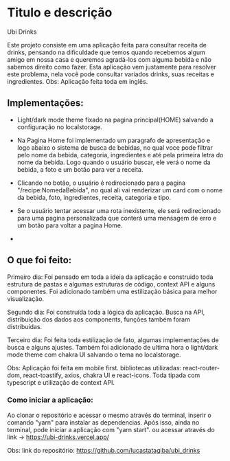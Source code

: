 # Titulo e descrição

Ubi Drinks

Este projeto consiste em uma aplicação feita para consultar receita de drinks, pensando na dificuldade que temos quando recebemos algum amigo em nossa casa e queremos agradá-los com alguma bebida e não sabemos direito como fazer. Esta aplicação vem justamente para resolver este problema, nela você pode consultar variados drinks, suas receitas e ingredientes.
Obs: Aplicação feita toda em inglês.


## Implementações:

- Light/dark mode theme fixado na pagina principal(HOME) salvando a configuração no localstorage. 

- Na Pagina Home foi implementado um paragrafo de apresentação e logo abaixo o sistema de busca de bebidas, no qual voce pode filtrar pelo nome da bebida, categoria, ingredientes e até pela primeira letra do nome da bebida.
Logo quando o usuário buscar, ele verá o nome da bebida, a foto e um botão para ver a receita. 

- Clicando no botão, o usuário é redirecionado para a pagina "/recipe:NomedaBebida", no qual ali vai renderizar um card com o nome da bebida, foto, ingredientes, receita, categoria e tipo.

- Se o usuário tentar acessar uma rota inexistente, ele será redirecionado para uma pagina personalizada que conterá uma mensagem de erro e um botão para voltar a pagina Home.
- 

## O que foi feito:


Primeiro dia: Foi pensado em toda a ideia da aplicação e construido toda estrutura de pastas e algumas estruturas de código, context API e alguns componentes. Foi adicionado também uma estilização básica para melhor visualização.

Segundo dia: Foi construída toda a lógica da aplicação. Busca na API, distribuição dos dados aos components, funções também foram distribuídas.

Terceiro dia: Foi feita toda estilização de fato, algumas implementações de busca e alguns ajustes. Também foi adicionado de ultima hora o light/dark mode theme com chakra UI salvando o tema no localstorage.

Obs: Aplicação foi feita em mobile first. bibliotecas utilizadas: react-router-dom, react-toastify, axios, chakra UI e react-icons. Toda tipada com typescript e utilização de context API.

### Como iniciar a aplicação:

Ao clonar o repositório e acessar o mesmo através do terminal, inserir o comando "yarn" para instalar as dependencias. Após isso, ainda no terminal, pode iniciar a aplicação com "yarn start". ou acessar através do link -> https://ubi-drinks.vercel.app/

Obs: link do repositório: https://github.com/lucastatagiba/ubi_drinks
